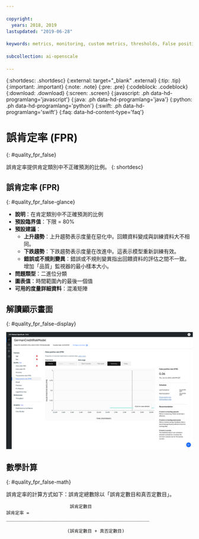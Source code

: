 ```yaml
---

copyright:
  years: 2018, 2019
lastupdated: "2019-06-28"

keywords: metrics, monitoring, custom metrics, thresholds, False positive rate, fpr

subcollection: ai-openscale

---
```


{:shortdesc: .shortdesc}
{:external: target="_blank" .external}
{:tip: .tip}
{:important: .important}
{:note: .note}
{:pre: .pre}
{:codeblock: .codeblock}
{:download: .download}
{:screen: .screen}
{:javascript: .ph data-hd-programlang='javascript'}
{:java: .ph data-hd-programlang='java'}
{:python: .ph data-hd-programlang='python'}
{:swift: .ph data-hd-programlang='swift'}
{:faq: data-hd-content-type='faq'}

# 誤肯定率 (FPR)
{: #quality_fpr_false}

誤肯定率提供肯定類別中不正確預測的比例。
{: shortdesc}

## 誤肯定率 (FPR)
{: #quality_fpr_false-glance}

- **說明**：在肯定類別中不正確預測的比例
- **預設臨界值**：下限 = 80%
- **預設建議**：
   - **上升趨勢**：上升趨勢表示度量在惡化中。回饋資料變成與訓練資料大不相同。
   - **下跌趨勢**：下跌趨勢表示度量在改進中。這表示模型重新訓練有效。
   - **錯誤或不規則變異**：錯誤或不規則變異指出回饋資料的評估之間不一致。增加「品質」監視器的最小樣本大小。
- **問題類型**：二進位分類
- **圖表值**：時間範圍內的最後一個值
- **可用的度量詳細資料**：混淆矩陣

## 解讀顯示畫面
{: #quality_fpr_false-display}

![顯示「誤肯定率」圖表。](images/quality-fpr.png)

## 數學計算
{: #quality_fpr_false-math}

誤肯定率的計算方式如下：誤肯定總數除以「誤肯定數目和真否定數目」。

```
                        誤肯定數目
誤肯定率 =           ______________________________________________________

                       (誤肯定數目 + 真否定數目)
```
